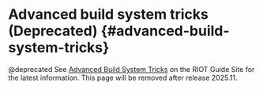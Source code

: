 Advanced build system tricks (Deprecated)                    {#advanced-build-system-tricks}
============================

@deprecated See [Advanced Build System Tricks](https://guide.riot-os.org/build-system/advanced_build_system_tricks/)
on the RIOT Guide Site for the latest information.
This page will be removed after release 2025.11.
